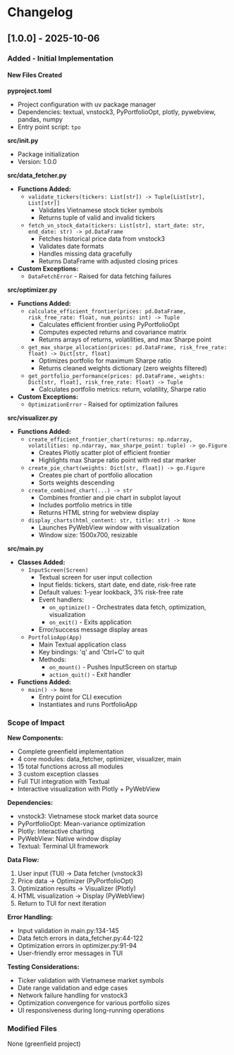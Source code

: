 # Changelog

## [1.0.0] - 2025-10-06

### Added - Initial Implementation

#### New Files Created

**pyproject.toml**
- Project configuration with uv package manager
- Dependencies: textual, vnstock3, PyPortfolioOpt, plotly, pywebview, pandas, numpy
- Entry point script: `tpo`

**src/__init__.py**
- Package initialization
- Version: 1.0.0

**src/data_fetcher.py**
- **Functions Added:**
  - `validate_tickers(tickers: List[str]) -> Tuple[List[str], List[str]]`
    - Validates Vietnamese stock ticker symbols
    - Returns tuple of valid and invalid tickers
  - `fetch_vn_stock_data(tickers: List[str], start_date: str, end_date: str) -> pd.DataFrame`
    - Fetches historical price data from vnstock3
    - Validates date formats
    - Handles missing data gracefully
    - Returns DataFrame with adjusted closing prices
- **Custom Exceptions:**
  - `DataFetchError` - Raised for data fetching failures

**src/optimizer.py**
- **Functions Added:**
  - `calculate_efficient_frontier(prices: pd.DataFrame, risk_free_rate: float, num_points: int) -> Tuple`
    - Calculates efficient frontier using PyPortfolioOpt
    - Computes expected returns and covariance matrix
    - Returns arrays of returns, volatilities, and max Sharpe point
  - `get_max_sharpe_allocation(prices: pd.DataFrame, risk_free_rate: float) -> Dict[str, float]`
    - Optimizes portfolio for maximum Sharpe ratio
    - Returns cleaned weights dictionary (zero weights filtered)
  - `get_portfolio_performance(prices: pd.DataFrame, weights: Dict[str, float], risk_free_rate: float) -> Tuple`
    - Calculates portfolio metrics: return, volatility, Sharpe ratio
- **Custom Exceptions:**
  - `OptimizationError` - Raised for optimization failures

**src/visualizer.py**
- **Functions Added:**
  - `create_efficient_frontier_chart(returns: np.ndarray, volatilities: np.ndarray, max_sharpe_point: tuple) -> go.Figure`
    - Creates Plotly scatter plot of efficient frontier
    - Highlights max Sharpe ratio point with red star marker
  - `create_pie_chart(weights: Dict[str, float]) -> go.Figure`
    - Creates pie chart of portfolio allocation
    - Sorts weights descending
  - `create_combined_chart(...) -> str`
    - Combines frontier and pie chart in subplot layout
    - Includes portfolio metrics in title
    - Returns HTML string for webview display
  - `display_charts(html_content: str, title: str) -> None`
    - Launches PyWebView window with visualization
    - Window size: 1500x700, resizable

**src/main.py**
- **Classes Added:**
  - `InputScreen(Screen)`
    - Textual screen for user input collection
    - Input fields: tickers, start date, end date, risk-free rate
    - Default values: 1-year lookback, 3% risk-free rate
    - Event handlers:
      - `on_optimize()` - Orchestrates data fetch, optimization, visualization
      - `on_exit()` - Exits application
    - Error/success message display areas
  - `PortfolioApp(App)`
    - Main Textual application class
    - Key bindings: 'q' and 'Ctrl+C' to quit
    - Methods:
      - `on_mount()` - Pushes InputScreen on startup
      - `action_quit()` - Exit handler
- **Functions Added:**
  - `main() -> None`
    - Entry point for CLI execution
    - Instantiates and runs PortfolioApp

### Scope of Impact

**New Components:**
- Complete greenfield implementation
- 4 core modules: data_fetcher, optimizer, visualizer, main
- 15 total functions across all modules
- 3 custom exception classes
- Full TUI integration with Textual
- Interactive visualization with Plotly + PyWebView

**Dependencies:**
- vnstock3: Vietnamese stock market data source
- PyPortfolioOpt: Mean-variance optimization
- Plotly: Interactive charting
- PyWebView: Native window display
- Textual: Terminal UI framework

**Data Flow:**
1. User input (TUI) → Data fetcher (vnstock3)
2. Price data → Optimizer (PyPortfolioOpt)
3. Optimization results → Visualizer (Plotly)
4. HTML visualization → Display (PyWebView)
5. Return to TUI for next iteration

**Error Handling:**
- Input validation in main.py:134-145
- Data fetch errors in data_fetcher.py:44-122
- Optimization errors in optimizer.py:91-94
- User-friendly error messages in TUI

**Testing Considerations:**
- Ticker validation with Vietnamese market symbols
- Date range validation and edge cases
- Network failure handling for vnstock3
- Optimization convergence for various portfolio sizes
- UI responsiveness during long-running operations

### Modified Files
None (greenfield project)
